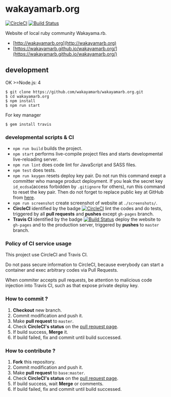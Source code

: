 # wakayamarb.org

[![CircleCI](https://circleci.com/gh/wakayamarb/wakayamarb.org/tree/master.svg)](https://circleci.com/gh/wakayamarb/wakayamarb.org) [![Build Status](https://travis-ci.org/wakayamarb/wakayamarb.org.svg?branch=master)](https://travis-ci.org/wakayamarb/wakayamarb.org)

Website of local ruby community Wakayama.rb.
- [http://wakayamarb.org](http://wakayamarb.org)
- [https://wakayamarb.github.io/wakayamarb.org/](https://wakayamarb.github.io/wakayamarb.org/)

## development
OK >=Node.js: 4

```
$ git clone https://github.com/wakayamarb/wakayamarb.org.git
$ cd wakayamarb.org
$ npm install
$ npm run start
```

For key manager

```
$ gem install travis
```

### developmental scripts & CI

- `npm run build` builds the project.
- `npm start` performs live-compile project files and starts developmental live-reloading server.
- `npm run lint` does code lint for JavaScript and SASS files.
- `npm test` does tests.
- `npm run keygen` resets deploy key pair. Do not run this command exept a committer who manage product deployment. If you leak the secret key `id_ecdsa`(access forbidden by `.gitignore` for others), run this command to reset the key pair.
Then do not forget to replace public key at GitHub from [here](https://github.com/wakayamarb/wakayamarb.org/settings/keys).
- `npm run screenshot` create screenshot of website at `./screenshots/`.
- **CircleCI** identified by the badge [![CircleCI](https://circleci.com/gh/wakayamarb/wakayamarb.org/tree/master.svg)](https://circleci.com/gh/wakayamarb/wakayamarb.org) lint the codes and do tests, triggered by all **pull requests** and **pushes** except `gh-pages` branch.
- **Travis CI** identified by the badge [![Build Status](https://travis-ci.org/wakayamarb/wakayamarb.org.svg?branch=master)](https://travis-ci.org/wakayamarb/wakayamarb.org) deploy the website to `gh-pages` and to the production server, triggered by **pushes** to `master` branch.

### Policy of CI service usage

This project use CircleCI and Travis CI.

Do not pass secure information to CircleCI, because everybody can start a container and exec arbitrary codes via Pull Requests.

When commiter accepts pull requests, be attention to malicious code injection into Travis CI, such as that expose private deploy key.

### How to commit ?

1. **Checkout** new branch.
1. Commit modification and push it.
1. Make **pull request** to `master`.
1. Check **CircleCI's status** on the [pull request page](https://github.com/wakayamarb/wakayamarb.org/pulls).
1. If build success, **Merge** it.
1. If build failed, fix and commit until build successed.

### How to contribute ?

1. **Fork** this repository.
1. Commit modification and push it.
1. Make **pull request** to `base:master`.
1. Check **CircleCI's status** on the [pull request page](https://github.com/wakayamarb/wakayamarb.org/pulls).
1. If build success, wait **Merge** or comments.
1. If build failed, fix and commit until build successed.
